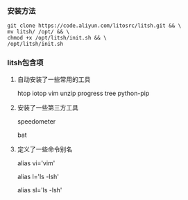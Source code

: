 ### 安装方法
```
git clone https://code.aliyun.com/litosrc/litsh.git && \
mv litsh/ /opt/ && \
chmod +x /opt/litsh/init.sh && \
/opt/litsh/init.sh
```

### litsh包含项

1. 自动安装了一些常用的工具

    htop iotop vim unzip progress tree python-pip

2. 安装了一些第三方工具

    speedometer

    bat
    
3. 定义了一些命令别名

    alias vi='vim'
    
    alias l='ls -lsh'
    
    alias sl='ls -lsh'
